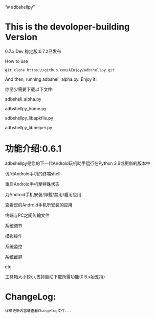 "# adbshellpy" 

# This is the devoloper-building Version

0.7.x Dev 稳定版:0.7.2已发布

How to use

```
git clone https://github.com/AEnjoy/adbshellpy.git
```

And then, running adbshell_alpha.py. Enjoy it!

你至少需要下载以下文件:

adbshell_alpha.py

adbshellpy_home.py

adbshellpy_libapkfile.py

adbshellpy_libhelper.py

# 功能介绍:0.6.1

adbshellpy是您的下一代Android玩机助手运行在Python 3.6或更新的版本中

访问Android手机的终端shell

重启Android手机至特殊状态

为Android手机安装/卸载/禁用/启用应用

查看您的Android手机所安装的应用

终端与PC之间传输文件

系统调节

模拟操作

系统监控

系统截屏

etc.

工具箱大小较小,支持自动下载所需功能(0.6.x始支持)

# ChangeLog:

```
详细更新内容请查看Changelog文件...
```

